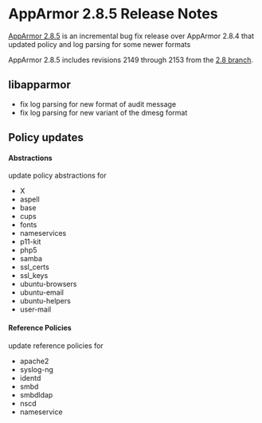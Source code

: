 AppArmor 2.8.5 Release Notes
============================

[AppArmor 2.8.5](https://launchpad.net/apparmor/+milestone/2.8.5)
is an incremental bug fix release over AppArmor 2.8.4 that updated
policy and log parsing for some newer formats

AppArmor 2.8.5 includes revisions 2149 through 2153 from the [2.8
branch](http://bazaar.launchpad.net/~apparmor-dev/apparmor/2.8/changes/2153?start_revid=2148).

libapparmor
-----------

-   fix log parsing for new format of audit message
-   fix log parsing for new variant of the dmesg format

Policy updates
--------------

#### Abstractions

update policy abstractions for

-   X
-   aspell
-   base
-   cups
-   fonts
-   nameservices
-   p11-kit
-   php5
-   samba
-   ssl\_certs
-   ssl\_keys
-   ubuntu-browsers
-   ubuntu-email
-   ubuntu-helpers
-   user-mail

#### Reference Policies

update reference policies for

-   apache2
-   syslog-ng
-   identd
-   smbd
-   smbdldap
-   nscd
-   nameservice

